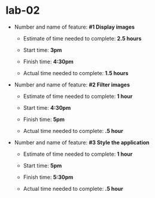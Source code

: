 # lab-02

- Number and name of feature: **#1 Display images**

    - Estimate of time needed to complete: **2.5 hours**

    - Start time: **3pm**

    - Finish time: **4:30pm**

    - Actual time needed to complete: **1.5 hours**


- Number and name of feature: **#2 Filter images**

    - Estimate of time needed to complete: **1 hour**

    - Start time: **4:30pm**

    - Finish time: **5pm**

    - Actual time needed to complete: **.5 hour**


- Number and name of feature: **#3 Style the application**

    - Estimate of time needed to complete: **1 hour**

    - Start time: **5pm**

    - Finish time: **5:30pm**

    - Actual time needed to complete: **.5 hour**